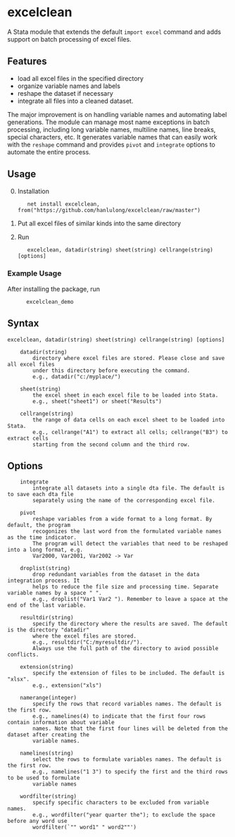 # excelclean
A Stata module that extends the default `import excel` command and adds support on batch processing of excel files. 

## Features

* load all excel files in the specified directory
* organize variable names and labels
* reshape the dataset if necessary
* integrate all files into a cleaned dataset. 

The major improvement is on handling variable names and automating label generations. The module can manage most name exceptions in batch processing, including long variable names, multiline names, line breaks, special characters, etc. It generates variable names that can easily work with the `reshape` command and provides `pivot` and `integrate` options to automate the entire process. 

## Usage 
0. Installation 

          net install excelclean, from("https://github.com/hanlulong/excelclean/raw/master")

1. Put all excel files of similar kinds into the same directory 

2. Run 
          
          excelclean, datadir(string) sheet(string) cellrange(string) [options]

### Example Usage 
After installing the package, run

          excelclean_demo


## Syntax

    excelclean, datadir(string) sheet(string) cellrange(string) [options]

        datadir(string) 
            directory where excel files are stored. Please close and save all excel files 
            under this directory before executing the command.
            e.g., datadir("c:/myplace/")

        sheet(string) 
            the excel sheet in each excel file to be loaded into Stata.
            e.g., sheet("sheet1") or sheet("Results")

        cellrange(string) 
            the range of data cells on each excel sheet to be loaded into Stata.
            e.g., cellrange("A1") to extract all cells; cellrange("B3") to extract cells
            starting from the second column and the third row.


## Options 

        integrate 
            integrate all datasets into a single dta file. The default is to save each dta file
            separately using the name of the corresponding excel file.

        pivot 
            reshape variables from a wide format to a long format. By default, the program
            recogonizes the last word from the formulated variable names as the time indicator.
            The program will detect the variables that need to be reshaped into a long format, e.g.
            Var2000, Var2001, Var2002 -> Var

        droplist(string) 
            drop redundant variables from the dataset in the data integration process. It
            helps to reduce the file size and processing time. Separate variable names by a space " ".
            e.g., droplist("Var1 Var2 "). Remember to leave a space at the end of the last variable.

        resultdir(string) 
            specify the directory where the results are saved. The default is the directory "datadir" 
            where the excel files are stored.
            e.g., resultdir("C:/myresultdir/"). 
            Always use the full path of the directory to aviod possible conflicts.

        extension(string) 
            specify the extension of files to be included. The default is "xlsx".
            e.g., extension("xls")

        namerange(integer) 
            specify the rows that record variables names. The default is the first row.
            e.g., namelines(4) to indicate that the first four rows contain information about variable
            names. Note that the first four lines will be deleted from the dataset after creating the
            variable names.

        namelines(string) 
            select the rows to formulate variables names. The default is the first row.
            e.g., namelines("1 3") to specify the first and the third rows to be used to formulate
            variable names

        wordfilter(string) 
            specify specific characters to be excluded from variable names.
            e.g., wordfilter("year quarter the"); to exclude the space before any word use
            wordfilter(`"" word1" " word2""')

